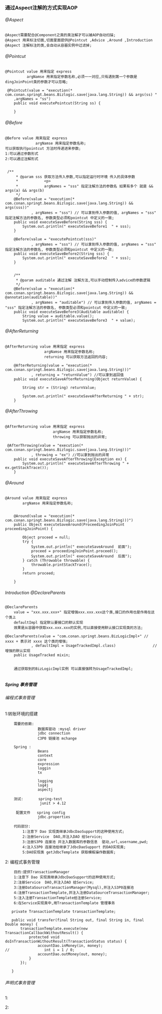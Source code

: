 
### 通过Aspect注解的方式实现AOP 

###### @Aspect

    @Aspect需要配合@Component之类的类注解才可以被AOP自动扫描;
    @Aspect 用来标注切面,切面里面提供@Pointcut ,Advice ,Around ,Introduction
    @Aspect 注解标注的类,会自动从容器实例中过滤掉;
    
###### @Pointcut

    @Pointcut value 用来指定 express
              argNamse 用来指定参数名称,必须一一对应,只有遇到第一个参数是dingJoinPoint类的参数才可以忽略;
              
```
 @Pointcut(value = "execution(* com.conan.springt.beans.Bizlogic.save(java.lang.String)) && args(ss) "
    ,argNames = "ss")
    public void executePointcut(String ss) {

    }
```              
              
    
###### @Before

    @Before value 用来指定 express
                  argNamse 用来指定参数名称;
    可以获取执行pointcut 方法时传递进来参数;
    1:可以通过参数形式             
    2:可以通过注解形式
    
```

 /**
     * @param sss 获取方法传入参数,可以指定运行时环境 传入的具体参数
     *            <p>
     *            argNames = "sss" 指定注解方法的参数名 如果有多个 就是 && args(a) && args(b)
     */
    @Before(value = "execution(* com.conan.springt.beans.Bizlogic.save(java.lang.String)) && args(sss))"
            , argNames = "sss") // 可以拿到传入参数的值, argNames = "sss" 指定注解方法的参数名, 参数类型必须和pointcut 中定义的一致;
    public void executeSaveBefore(String sss) {
        System.out.println(" executeSaveBefore1  " + sss);
    }

    @Before(value = "executePointcut(sss)"
            , argNames = "sss") // 可以拿到传入参数的值, argNames = "sss" 指定注解方法的参数名, 参数类型必须和pointcut 中定义的一致;
    public void executeSaveBefore2(String sss) {
        System.out.println(" executeSaveBefore2  " + sss);
    }


    /**
     * @param auditable 通过注解 注解方法,可以手动控制传入advice的参数逻辑
     */
    @Before(value = "execution(* com.conan.springt.beans.Bizlogic.save(java.lang.String)) && @annotation(auditable))"
            , argNames = "auditable") // 可以拿到传入参数的值, argNames = "sss" 指定注解方法的参数名, 参数类型必须和pointcut 中定义的一致;
    public void executeSaveBefore3(Auditable auditable) {
        String value = auditable.value();
        System.out.println(" executeSaveBefore3  " + value);
```   

 ###### @AfterReturning
    
    @AfterReturning value 用来指定 express
                      argNamse 用来指定参数名称;
                      returning 可以获取方法返回的内容;
        
```
    @AfterReturning(value = "execution(* com.conan.springt.beans.Bizlogic.save(java.lang.String)))"
            , returning = "returnValue") //可以拿到返回值
    public void executeSaveAfterReturning(Object returnValue) {

        String str = (String) returnValue;

        System.out.println(" executeSaveAfterReturning " + str);
    }
```


 ###### @AfterThrowing
    
    @AfterReturning value 用来指定 express
                          argNamse 用来指定参数名称;
                          throwing 可以获取抛出的异常;
                                                    
```
 @AfterThrowing(value = "execution(* com.conan.springt.beans.Bizlogic.save(java.lang.String)))"
            , throwing = "ex") //可以拿到抛出的异常
    public void executeSaveAfterThrowing(Exception ex) {
        System.out.println(" executeSaveAfterThrowing " + ex.getStackTrace());
    }
```    


 ###### @Around
    
    @Around value 用来指定 express
            argNamse 用来指定参数名称;
 
```

    @Around(value = "execution(* com.conan.springt.beans.Bizlogic.save(java.lang.String)))")
    public Object executeSaveAround(ProceedingJoinPoint proceedingJoinPoint) {

        Object proceed = null;
        try {
            System.out.println(" executeSaveAround  前面");
            proceed = proceedingJoinPoint.proceed();
            System.out.println(" executeSaveAround  后面");
        } catch (Throwable throwable) {
            throwable.printStackTrace();
        }
        return proceed;

    }
``` 

 ###### Introduction @DeclareParents
 
    @DeclareParents
        value = "xxx.xxx.xxx+" 指定增强xxx.xxx.xxx这个类,接口的作用也是作用在这个类上
        defaultImpl 指定默认要接口的默认实现
        效果是从容器中获取xxx.xxx.xxx的实例,可以直接使用默认接口实现类的方法;
```
@DeclareParents(value = "com.conan.springt.beans.BizLogicImpl+" // xxxx + 表示对 xxxx 这个类的增强;
            , defaultImpl = UsageTrackedImpl.class)                 // 增强的默认实现
    public UsageTracked mixin;
    
    
    通过获取到的BizLogicImpl实例 可以直接强转为UsageTrackedImpl;
    
```  



 ##### Spring 事务管理
 
 ###### 编程式事务管理
 
   1:转账环境的搭建
        
        需要的依赖: 
                   数据库驱动 :mysql driver 
                   jdbc connection
                   C3P0 链接池 mchange
                   
        Spring : 
                   Beans
                   context 
                   core
                   expression
                   loggin
                   tx 
                   
                   logging
                   log4j  
                   aspectj         
                   
        测试:       spring-test 
                    junit > 4.12   
                    
         配置文件   spring config
                   jdbc.properties
                   
        代码部分:
            1:注意下 Dao 实现类继承JdbcDaoSupport的这种使用方式;
            2:注册Service  DAO,并注入DAO 给Service;
            3:注册S3P0 连接池 并注入数据库的参数信息  驱动,url,username,pwd;
            4:注入S3P0 连接池给继承了JdbcDaoSupport 的DAO实现类;
            5:DAO实现类 getJdbcTemplate 获取模板操作数据库; 
    
    
   2: 编程式事务管理   
        
        目的:提供TransactionManager
        1:注意下 Dao 实现类继承JdbcDaoSupport的这种使用方式;
        2:注册Service  DAO,并注入DAO 给Service;
        3:注册DataSourceTransactionManager(Mysql),并注入S3P0连接池
        4:注册TransactionTemplate,并注入注册DataSourceTransactionManager;
        5:注入注册TransactionTemplate给注册Service;
        6:在Service实现类中,用TransactionTemplate 管理事务
        
 ```
    private TransactionTemplate transactionTemplate;

    public void transfer(final String out, final String in, final Double money) {
        transactionTemplate.execute(new TransactionCallbackWithoutResult() {
            protected void doInTransactionWithoutResult(TransactionStatus status) {
                accountDao.inMoney(in, money);
//                int i = 1 / 0;
                accountDao.outMoney(out, money);
            }
        });

    }
```



  ###### 声明式事务管理
  
  
  1:
  
  
  2:
  
    
                                    
                   
             
      
    